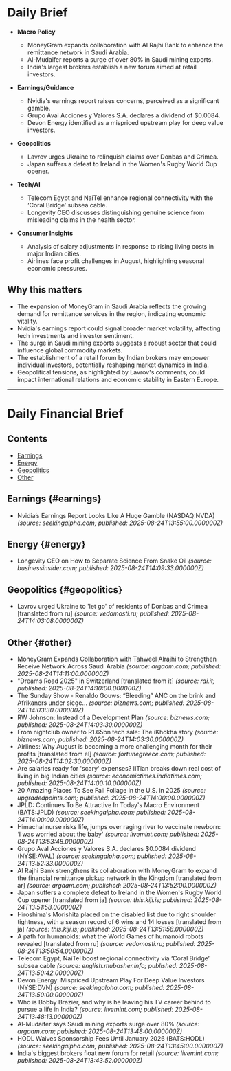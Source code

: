 # Daily Brief

- **Macro Policy**
  - MoneyGram expands collaboration with Al Rajhi Bank to enhance the remittance network in Saudi Arabia.
  - Al-Mudaifer reports a surge of over 80% in Saudi mining exports.
  - India's largest brokers establish a new forum aimed at retail investors.

- **Earnings/Guidance**
  - Nvidia's earnings report raises concerns, perceived as a significant gamble.
  - Grupo Aval Acciones y Valores S.A. declares a dividend of $0.0084.
  - Devon Energy identified as a mispriced upstream play for deep value investors.

- **Geopolitics**
  - Lavrov urges Ukraine to relinquish claims over Donbas and Crimea.
  - Japan suffers a defeat to Ireland in the Women's Rugby World Cup opener.

- **Tech/AI**
  - Telecom Egypt and NaiTel enhance regional connectivity with the ‘Coral Bridge’ subsea cable.
  - Longevity CEO discusses distinguishing genuine science from misleading claims in the health sector.

- **Consumer Insights**
  - Analysis of salary adjustments in response to rising living costs in major Indian cities.
  - Airlines face profit challenges in August, highlighting seasonal economic pressures.

## Why this matters
- The expansion of MoneyGram in Saudi Arabia reflects the growing demand for remittance services in the region, indicating economic vitality.
- Nvidia's earnings report could signal broader market volatility, affecting tech investments and investor sentiment.
- The surge in Saudi mining exports suggests a robust sector that could influence global commodity markets.
- The establishment of a retail forum by Indian brokers may empower individual investors, potentially reshaping market dynamics in India.
- Geopolitical tensions, as highlighted by Lavrov's comments, could impact international relations and economic stability in Eastern Europe.

---

# Daily Financial Brief

## Contents
- [Earnings](#earnings)
- [Energy](#energy)
- [Geopolitics](#geopolitics)
- [Other](#other)

## Earnings {#earnings}

- Nvidia’s Earnings Report Looks Like A Huge Gamble (NASDAQ:NVDA)  _(source: seekingalpha.com; published: 2025-08-24T13:55:00.000000Z)_

## Energy {#energy}

- Longevity CEO on How to Separate Science From Snake Oil  _(source: businessinsider.com; published: 2025-08-24T14:09:33.000000Z)_

## Geopolitics {#geopolitics}

- Lavrov urged Ukraine to 'let go' of residents of Donbas and Crimea [translated from ru]  _(source: vedomosti.ru; published: 2025-08-24T14:03:08.000000Z)_

## Other {#other}

- MoneyGram Expands Collaboration with Tahweel Alrajhi to Strengthen Receive Network Across Saudi Arabia  _(source: argaam.com; published: 2025-08-24T14:11:00.000000Z)_
- "Dreams Road 2025" in Switzerland [translated from it]  _(source: rai.it; published: 2025-08-24T14:10:00.000000Z)_
- The Sunday Show - Renaldo Gouws: “Bleeding” ANC on the brink and Afrikaners under siege…  _(source: biznews.com; published: 2025-08-24T14:03:30.000000Z)_
- RW Johnson: Instead of a Development Plan  _(source: biznews.com; published: 2025-08-24T14:03:30.000000Z)_
- From nightclub owner to R1.65bn tech sale: The iKhokha story  _(source: biznews.com; published: 2025-08-24T14:03:30.000000Z)_
- Airlines: Why August is becoming a more challenging month for their profits [translated from el]  _(source: fortunegreece.com; published: 2025-08-24T14:02:30.000000Z)_
- Are salaries ready for 'scary' expenses? IITian breaks down real cost of living in big Indian cities  _(source: economictimes.indiatimes.com; published: 2025-08-24T14:00:10.000000Z)_
- 20 Amazing Places To See Fall Foliage in the U.S. in 2025  _(source: upgradedpoints.com; published: 2025-08-24T14:00:00.000000Z)_
- JPLD: Continues To Be Attractive In Today's Macro Environment (BATS:JPLD)  _(source: seekingalpha.com; published: 2025-08-24T14:00:00.000000Z)_
- Himachal nurse risks life, jumps over raging river to vaccinate newborn: ‘I was worried about the baby'  _(source: livemint.com; published: 2025-08-24T13:53:48.000000Z)_
- Grupo Aval Acciones y Valores S.A. declares $0.0084 dividend (NYSE:AVAL)  _(source: seekingalpha.com; published: 2025-08-24T13:52:33.000000Z)_
- Al Rajhi Bank strengthens its collaboration with MoneyGram to expand the financial remittance pickup network in the Kingdom [translated from ar]  _(source: argaam.com; published: 2025-08-24T13:52:00.000000Z)_
- Japan suffers a complete defeat to Ireland in the Women's Rugby World Cup opener [translated from ja]  _(source: this.kiji.is; published: 2025-08-24T13:51:58.000000Z)_
- Hiroshima's Morishita placed on the disabled list due to right shoulder tightness, with a season record of 6 wins and 14 losses [translated from ja]  _(source: this.kiji.is; published: 2025-08-24T13:51:58.000000Z)_
- A path for humanoids: what the World Games of humanoid robots revealed [translated from ru]  _(source: vedomosti.ru; published: 2025-08-24T13:50:54.000000Z)_
- Telecom Egypt, NaiTel boost regional connectivity via ‘Coral Bridge’ subsea cable  _(source: english.mubasher.info; published: 2025-08-24T13:50:42.000000Z)_
- Devon Energy: Mispriced Upstream Play For Deep Value Investors (NYSE:DVN)  _(source: seekingalpha.com; published: 2025-08-24T13:50:00.000000Z)_
- Who is Bobby Brazier, and why is he leaving his TV career behind to pursue a life in India?  _(source: livemint.com; published: 2025-08-24T13:48:13.000000Z)_
- Al-Mudaifer says Saudi mining exports surge over 80%  _(source: argaam.com; published: 2025-08-24T13:48:00.000000Z)_
- HODL Waives Sponsorship Fees Until January 2026 (BATS:HODL)  _(source: seekingalpha.com; published: 2025-08-24T13:45:00.000000Z)_
- India's biggest brokers float new forum for retail  _(source: livemint.com; published: 2025-08-24T13:43:52.000000Z)_
